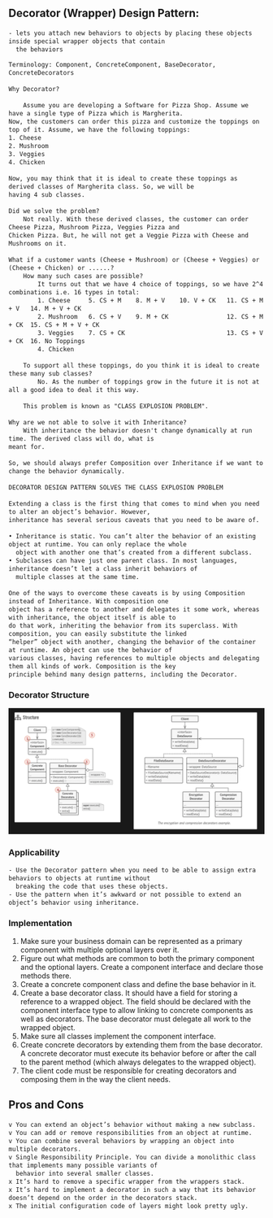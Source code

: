 ## Decorator (Wrapper) Design Pattern:
    - lets you attach new behaviors to objects by placing these objects inside special wrapper objects that contain 
      the behaviors

```text
Terminology: Component, ConcreteComponent, BaseDecorator, ConcreteDecorators

Why Decorator?

    Assume you are developing a Software for Pizza Shop. Assume we have a single type of Pizza which is Margherita.
Now, the customers can order this pizza and customize the toppings on top of it. Assume, we have the following toppings:
1. Cheese
2. Mushroom
3. Veggies
4. Chicken

Now, you may think that it is ideal to create these toppings as derived classes of Margherita class. So, we will be 
having 4 sub classes. 

Did we solve the problem?
    Not really. With these derived classes, the customer can order Cheese Pizza, Mushroom Pizza, Veggies Pizza and
Chicken Pizza. But, he will not get a Veggie Pizza with Cheese and Mushrooms on it. 

What if a customer wants (Cheese + Mushroom) or (Cheese + Veggies) or (Cheese + Chicken) or ......?
    How many such cases are possible? 
        It turns out that we have 4 choice of toppings, so we have 2^4 combinations i.e. 16 types in total:
        1. Cheese     5. CS + M    8. M + V    10. V + CK   11. CS + M + V   14. M + V + CK
        2. Mushroom   6. CS + V    9. M + CK                12. CS + M + CK  15. CS + M + V + CK
        3. Veggies    7. CS + CK                            13. CS + V + CK  16. No Toppings
        4. Chicken    
        
    To support all these toppings, do you think it is ideal to create these many sub classes?
        No. As the number of toppings grow in the future it is not at all a good idea to deal it this way.
        
    This problem is known as "CLASS EXPLOSION PROBLEM".
    
Why are we not able to solve it with Inheritance?
    With inheritance the behavior doesn't change dynamically at run time. The derived class will do, what is
meant for.

So, we should always prefer Composition over Inheritance if we want to change the behavior dynamically.

DECORATOR DESIGN PATTERN SOLVES THE CLASS EXPLOSION PROBLEM

Extending a class is the first thing that comes to mind when you need to alter an object’s behavior. However, 
inheritance has several serious caveats that you need to be aware of.

• Inheritance is static. You can’t alter the behavior of an existing object at runtime. You can only replace the whole 
  object with another one that’s created from a different subclass.
• Subclasses can have just one parent class. In most languages, inheritance doesn’t let a class inherit behaviors of 
  multiple classes at the same time.
  
One of the ways to overcome these caveats is by using Composition instead of Inheritance. With composition one 
object has a reference to another and delegates it some work, whereas with inheritance, the object itself is able to 
do that work, inheriting the behavior from its superclass. With composition, you can easily substitute the linked 
“helper” object with another, changing the behavior of the container at runtime. An object can use the behavior of 
various classes, having references to multiple objects and delegating them all kinds of work. Composition is the key 
principle behind many design patterns, including the Decorator.
```

### Decorator Structure
![alt text](decorator.png "Proxy Structure")

### Applicability
    - Use the Decorator pattern when you need to be able to assign extra behaviors to objects at runtime without 
      breaking the code that uses these objects.
    - Use the pattern when it’s awkward or not possible to extend an object’s behavior using inheritance.

### Implementation
1. Make sure your business domain can be represented as a primary component with multiple optional layers over it.
2. Figure out what methods are common to both the primary component and the optional layers. Create a component 
   interface and declare those methods there.
3. Create a concrete component class and define the base behavior in it.
4. Create a base decorator class. It should have a field for storing a reference to a wrapped object. The field should 
   be declared with the component interface type to allow linking to concrete components as well as decorators. The 
   base decorator must delegate all work to the wrapped object.
5. Make sure all classes implement the component interface.
6. Create concrete decorators by extending them from the base decorator. A concrete decorator must execute its behavior 
   before or after the call to the parent method (which always delegates to the wrapped object).
7. The client code must be responsible for creating decorators and composing them in the way the client needs.

## Pros and Cons
    v You can extend an object’s behavior without making a new subclass.
    v You can add or remove responsibilities from an object at runtime.
    v You can combine several behaviors by wrapping an object into multiple decorators.
    v Single Responsibility Principle. You can divide a monolithic class that implements many possible variants of 
      behavior into several smaller classes.
    x It’s hard to remove a specific wrapper from the wrappers stack.
    x It’s hard to implement a decorator in such a way that its behavior doesn’t depend on the order in the decorators stack.
    x The initial configuration code of layers might look pretty ugly.